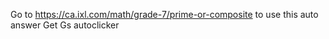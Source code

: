 Go to https://ca.ixl.com/math/grade-7/prime-or-composite to use this auto answer
Get Gs autoclicker 
